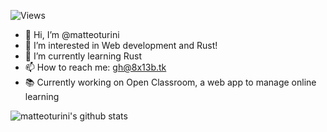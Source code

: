 ![Views](https://komarev.com/ghpvc/?username=matteoturini)

- 👋 Hi, I’m @matteoturini
- 👀 I’m interested in Web development and Rust!
- 🌱 I’m currently learning Rust
- 📫 How to reach me: gh@8x13b.tk
- 📚 Currently working on Open Classroom, a web app to manage online learning

![matteoturini's github stats](https://github-readme-stats.vercel.app/api?username=matteoturini&theme=dark&show_icons=true)
